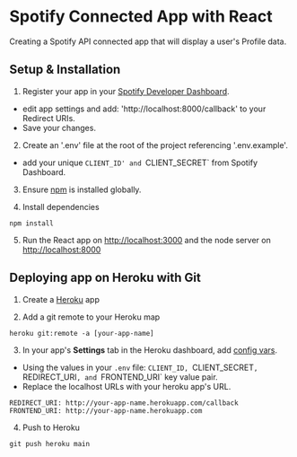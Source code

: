 # Spotify Connected App with React

Creating a Spotify API connected app that will display a user's Profile data.

## Setup & Installation

1. Register your app in your [Spotify Developer Dashboard](https://developer.spotify.com/dashboard/).
  - edit app settings and add: 'http://localhost:8000/callback' to your Redirect URIs. 
  - Save your changes.

2. Create an '.env' file at the root of the project referencing '.env.example'.
  - add your unique `CLIENT_ID' and `CLIENT_SECRET` from Spotify Dashboard.

3. Ensure [npm](https://www.npmjs.com/) is installed globally.

4. Install dependencies

```shell 
npm install
```

5. Run the React app on <http://localhost:3000> and the node server on <http://localhost:8000>



## Deploying app on Heroku with Git

1. Create a [Heroku](https://www.heroku.com/) app

2. Add a git remote to your Heroku map

```shell
heroku git:remote -a [your-app-name]
```

3. In your app's **Settings** tab in the Heroku dashboard, add [config vars](https://devcenter.heroku.com/articles/config-vars#using-the-heroku-dashboard).
  - Using the values in your `.env` file: `CLIENT_ID, `CLIENT_SECRET`, `REDIRECT_URI`, and `FRONTEND_URI` key value pair. 
  - Replace the localhost URLs with your heroku app's URL.

```env
REDIRECT_URI: http://your-app-name.herokuapp.com/callback
FRONTEND_URI: http://your-app-name.herokuapp.com
```

4. Push to Heroku
```shell
git push heroku main
```